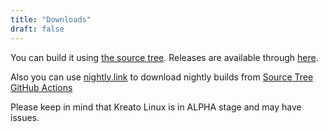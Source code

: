 ```yaml
---
title: "Downloads"
draft: false 
---
```


You can build it using [the source tree](https://github.com/kreatolinux/src).
Releases are available through [here](https://github.com/kreatolinux/releases/releases).

Also you can use [nightly.link](https://nightly.link) to download nightly builds from [Source Tree GitHub Actions](https://github.com/kreatolinux/src/actions)

Please keep in mind that Kreato Linux is in ALPHA stage and may have issues.
